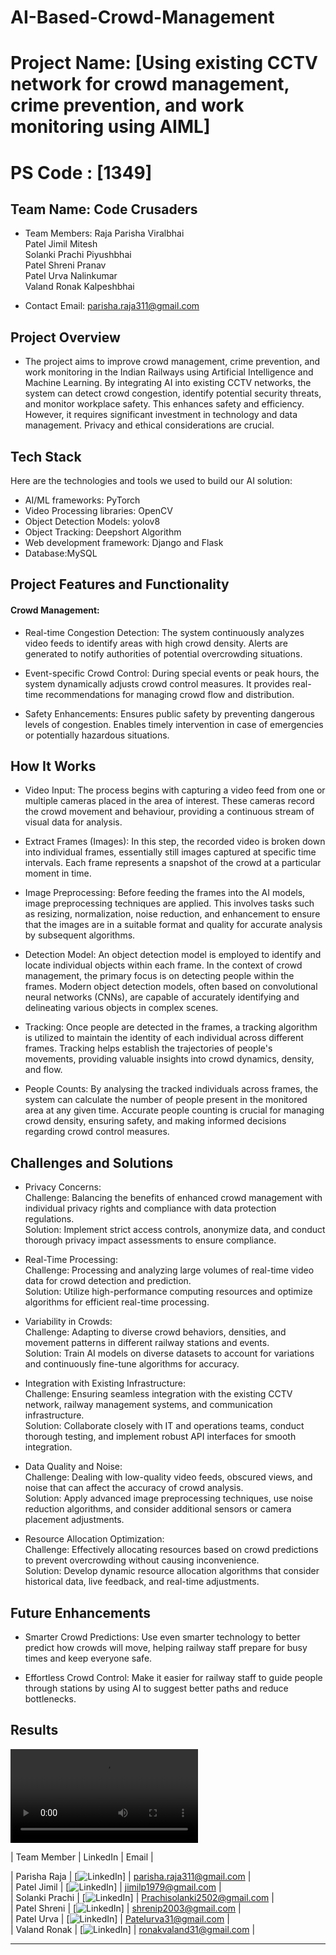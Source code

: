 # AI-Based-Crowd-Management

# Project Name: [Using existing CCTV network for crowd management, crime prevention, and work monitoring using AIML]
# PS Code : [1349] 

## Team Name: Code Crusaders
- Team Members: Raja Parisha Viralbhai <br>
Patel Jimil Mitesh <br>
Solanki Prachi Piyushbhai <br>
Patel Shreni Pranav <br>
Patel Urva Nalinkumar <br>
Valand Ronak Kalpeshbhai <br>

- Contact Email: parisha.raja311@gmail.com


## Project Overview 
*  The project aims to improve crowd management, crime prevention, and work monitoring in the Indian Railways using Artificial Intelligence and Machine Learning. By integrating AI into existing CCTV networks, the system can detect crowd congestion, identify potential security threats, and monitor workplace safety. This enhances safety and efficiency. However, it requires significant investment in technology and data management. Privacy and ethical considerations are crucial.

## Tech Stack 

Here are the technologies and tools we used to build our AI solution:
*  AI/ML frameworks: PyTorch
*  Video Processing libraries: OpenCV
*  Object Detection Models: yolov8
*  Object Tracking:  Deepshort Algorithm
*  Web development framework: Django and Flask
*  Database:MySQL


## Project Features and Functionality 
#### Crowd Management:

* Real-time Congestion Detection:
The system continuously analyzes video feeds to identify areas with high crowd density.
Alerts are generated to notify authorities of potential overcrowding situations.

* Event-specific Crowd Control:
During special events or peak hours, the system dynamically adjusts crowd control measures.
It provides real-time recommendations for managing crowd flow and distribution.

* Safety Enhancements:
Ensures public safety by preventing dangerous levels of congestion.
Enables timely intervention in case of emergencies or potentially hazardous situations.


## How It Works 
* Video Input:
The process begins with capturing a video feed from one or multiple cameras placed in the area of interest. These cameras record the crowd movement and behaviour, providing a continuous stream of visual data for analysis.

* Extract Frames (Images):
In this step, the recorded video is broken down into individual frames, essentially still images captured at specific time intervals. Each frame represents a snapshot of the crowd at a particular moment in time.

* Image Preprocessing:
Before feeding the frames into the AI models, image preprocessing techniques are applied. This involves tasks such as resizing, normalization, noise reduction, and enhancement to ensure that the images are in a suitable format and quality for accurate analysis by subsequent algorithms.

* Detection Model:
An object detection model is employed to identify and locate individual objects within each frame. In the context of crowd management, the primary focus is on detecting people within the frames. Modern object detection models, often based on convolutional neural networks (CNNs), are capable of accurately identifying and delineating various objects in complex scenes.

* Tracking:
Once people are detected in the frames, a tracking algorithm is utilized to maintain the identity of each individual across different frames. Tracking helps establish the trajectories of people's movements, providing valuable insights into crowd dynamics, density, and flow.

* People Counts:
By analysing the tracked individuals across frames, the system can calculate the number of people present in the monitored area at any given time. Accurate people counting is crucial for managing crowd density, ensuring safety, and making informed decisions regarding crowd control measures.


## Challenges and Solutions 

* Privacy Concerns: <br>
Challenge: Balancing the benefits of enhanced crowd management with individual privacy rights and compliance with data protection regulations. <br>
Solution: Implement strict access controls, anonymize data, and conduct thorough privacy impact assessments to ensure compliance.

* Real-Time Processing: <br>
Challenge: Processing and analyzing large volumes of real-time video data for crowd detection and prediction. <br>
Solution: Utilize high-performance computing resources and optimize algorithms for efficient real-time processing.

* Variability in Crowds: <br>
Challenge: Adapting to diverse crowd behaviors, densities, and movement patterns in different railway stations and events. <br>
Solution: Train AI models on diverse datasets to account for variations and continuously fine-tune algorithms for accuracy.

* Integration with Existing Infrastructure: <br>
Challenge: Ensuring seamless integration with the existing CCTV network, railway management systems, and communication infrastructure. <br>
Solution: Collaborate closely with IT and operations teams, conduct thorough testing, and implement robust API interfaces for smooth integration.

* Data Quality and Noise: <br>
Challenge: Dealing with low-quality video feeds, obscured views, and noise that can affect the accuracy of crowd analysis. <br>
Solution: Apply advanced image preprocessing techniques, use noise reduction algorithms, and consider additional sensors or camera placement adjustments.

* Resource Allocation Optimization: <br>
Challenge: Effectively allocating resources based on crowd predictions to prevent overcrowding without causing inconvenience. <br>
Solution: Develop dynamic resource allocation algorithms that consider historical data, live feedback, and real-time adjustments.


## Future Enhancements 

* Smarter Crowd Predictions:
Use even smarter technology to better predict how crowds will move, helping railway staff prepare for busy times and keep everyone safe.

* Effortless Crowd Control:
Make it easier for railway staff to guide people through stations by using AI to suggest better paths and reduce bottlenecks.


## Results
![Alt Text](./output_video.mp4)


| Team Member | LinkedIn | Email |


| Parisha Raja | [![LinkedIn](https://www.linkedin.com/in/parisha-raja-019450285)] | parisha.raja311@gmail.com | <br> 
| Patel Jimil | [![LinkedIn](https://www.linkedin.com/in/jimil-patel-a47371293)] | jimilp1979@gmail.com | <br> 
| Solanki Prachi | [![LinkedIn](https://www.linkedin.com/in/prachi-solanki-1a5334293)] | Prachisolanki2502@gmail.com | <br> 
| Patel Shreni | [![LinkedIn](https://www.linkedin.com/in/shreni-patel-5b869b270)] | shrenip2003@gmail.com | <br> 
| Patel Urva | [![LinkedIn](https://www.linkedin.com/in/urva-patel-79a82920a)] | Patelurva31@gmail.com | <br> 
| Valand Ronak | [![LinkedIn](https://www.linkedin.com/in/ronak-valand-779b69258)] | ronakvaland31@gmail.com | <br> 

---
